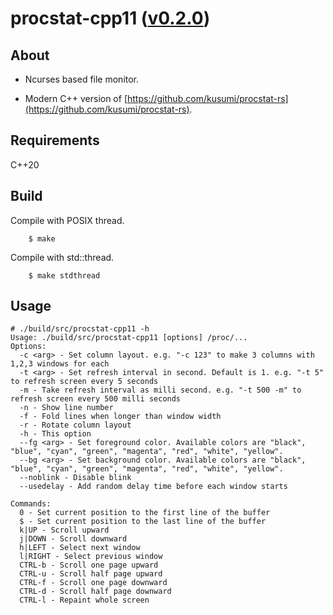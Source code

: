 procstat-cpp11 ([v0.2.0](https://github.com/kusumi/procstat-cpp11/releases/tag/v0.2.0))
========

## About

+ Ncurses based file monitor.

+ Modern C++ version of [https://github.com/kusumi/procstat-rs](https://github.com/kusumi/procstat-rs).

## Requirements

C++20

## Build

Compile with POSIX thread.

        $ make

Compile with std::thread.

        $ make stdthread

## Usage

    # ./build/src/procstat-cpp11 -h
    Usage: ./build/src/procstat-cpp11 [options] /proc/...
    Options:
      -c <arg> - Set column layout. e.g. "-c 123" to make 3 columns with 1,2,3 windows for each
      -t <arg> - Set refresh interval in second. Default is 1. e.g. "-t 5" to refresh screen every 5 seconds
      -m - Take refresh interval as milli second. e.g. "-t 500 -m" to refresh screen every 500 milli seconds
      -n - Show line number
      -f - Fold lines when longer than window width
      -r - Rotate column layout
      -h - This option
      --fg <arg> - Set foreground color. Available colors are "black", "blue", "cyan", "green", "magenta", "red", "white", "yellow".
      --bg <arg> - Set background color. Available colors are "black", "blue", "cyan", "green", "magenta", "red", "white", "yellow".
      --noblink - Disable blink
      --usedelay - Add random delay time before each window starts
    
    Commands:
      0 - Set current position to the first line of the buffer
      $ - Set current position to the last line of the buffer
      k|UP - Scroll upward
      j|DOWN - Scroll downward
      h|LEFT - Select next window
      l|RIGHT - Select previous window
      CTRL-b - Scroll one page upward
      CTRL-u - Scroll half page upward
      CTRL-f - Scroll one page downward
      CTRL-d - Scroll half page downward
      CTRL-l - Repaint whole screen
